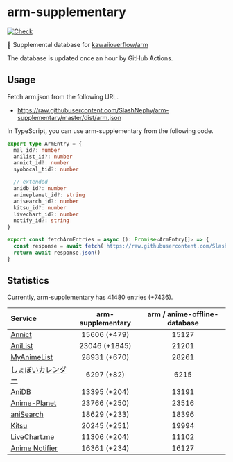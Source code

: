 # arm-supplementary

[![Check](https://github.com/SlashNephy/arm-supplementary/actions/workflows/check-node.yml/badge.svg)](https://github.com/SlashNephy/arm-supplementary/actions/workflows/check-node.yml)

💊 Supplemental database for [kawaiioverflow/arm](https://github.com/kawaiioverflow/arm)

The database is updated once an hour by GitHub Actions.

## Usage

Fetch arm.json from the following URL.

- https://raw.githubusercontent.com/SlashNephy/arm-supplementary/master/dist/arm.json

In TypeScript, you can use arm-supplementary from the following code.

```TypeScript
export type ArmEntry = {
  mal_id?: number
  anilist_id?: number
  annict_id?: number
  syobocal_tid?: number

  // extended
  anidb_id?: number
  animeplanet_id?: string
  anisearch_id?: number
  kitsu_id?: number
  livechart_id?: number
  notify_id?: string
}

export const fetchArmEntries = async (): Promise<ArmEntry[]> => {
  const response = await fetch('https://raw.githubusercontent.com/SlashNephy/arm-supplementary/master/dist/arm.json')
  return await response.json()
}
```

## Statistics

Currently, arm-supplementary has 41480 entries (+7436).

| Service                                     | arm-supplementary | arm / anime-offline-database |
| :------------------------------------------ | :---------------: | :--------------------------: |
| [Annict](https://annict.com)                |   15606 (+479)    |            15127             |
| [AniList](https://anilist.co)               |   23046 (+1845)   |            21201             |
| [MyAnimeList](https://myanimelist.net)      |   28931 (+670)    |            28261             |
| [しょぼいカレンダー](https://cal.syoboi.jp) |    6297 (+82)     |             6215             |
| [AniDB](https://anidb.net)                  |   13395 (+204)    |            13191             |
| [Anime-Planet](https://anime-planet.com)    |   23766 (+250)    |            23516             |
| [aniSearch](https://anisearch.com)          |   18629 (+233)    |            18396             |
| [Kitsu](https://kitsu.io)                   |   20245 (+251)    |            19994             |
| [LiveChart.me](https://livechart.me)        |   11306 (+204)    |            11102             |
| [Anime Notifier](https://notify.moe)        |   16361 (+234)    |            16127             |
